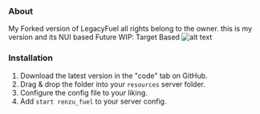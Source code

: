 ### About
My Forked version of LegacyFuel all rights belong to the owner.
this is my version and its NUI based
Future WIP: Target Based
![alt text](https://i.imgur.com/3O0Xnx5.png)

### Installation
1) Download the latest version in the "code" tab on GitHub.
2) Drag & drop the folder into your `resources` server folder.
3) Configure the config file to your liking.
4) Add `start renzu_fuel` to your server config.
